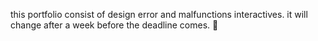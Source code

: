 this portfolio consist of design error and malfunctions interactives. it will change after a week before the deadline comes. 🥰
